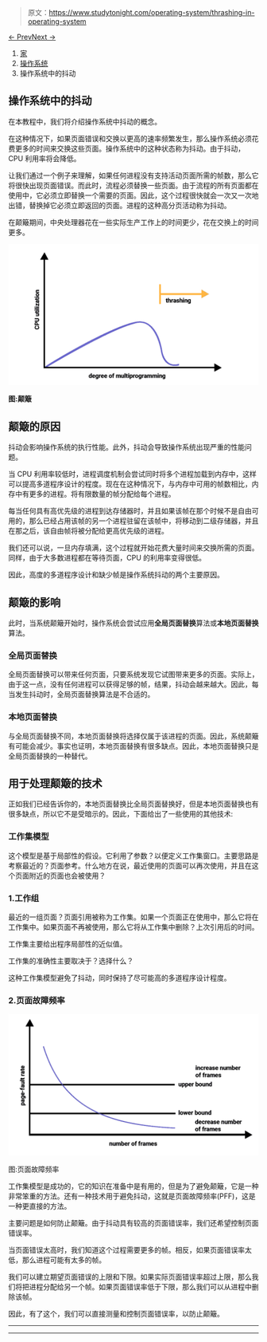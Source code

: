 > 原文：<https://www.studytonight.com/operating-system/thrashing-in-operating-system>

[← Prev](/operating-system/page-replacement-algorithms-in-operating-system "Page Replacement Algorithm")[Next →](/operating-system/)

<nav aria-label="breadcrumb">

1.  [家](/)
2.  [操作系统](/operating-system)
3.  操作系统中的抖动

</nav>

<article>

# 操作系统中的抖动

在本教程中，我们将介绍操作系统中抖动的概念。

在这种情况下，如果页面错误和交换以更高的速率频繁发生，那么操作系统必须花费更多的时间来交换这些页面。操作系统中的这种状态称为抖动。由于抖动，CPU 利用率将会降低。

让我们通过一个例子来理解，如果任何进程没有支持活动页面所需的帧数，那么它将很快出现页面错误。而此时，流程必须替换一些页面。由于流程的所有页面都在使用中，它必须立即替换一个需要的页面。因此，这个过程很快就会一次又一次地出错，替换掉它必须立即返回的页面。进程的这种高分页活动称为抖动。

在颠簸期间，中央处理器花在一些实际生产工作上的时间更少，花在交换上的时间更多。

![](img/08ccad69a7141b26443a7890d1438500.png)

**图:颠簸**

## 颠簸的原因

抖动会影响操作系统的执行性能。此外，抖动会导致操作系统出现严重的性能问题。

当 CPU 利用率较低时，进程调度机制会尝试同时将多个进程加载到内存中，这样可以提高多道程序设计的程度。现在在这种情况下，与内存中可用的帧数相比，内存中有更多的进程。将有限数量的帧分配给每个进程。

每当任何具有高优先级的进程到达存储器时，并且如果该帧在那个时候不是自由可用的，那么已经占用该帧的另一个进程驻留在该帧中，将移动到二级存储器，并且在那之后，该自由帧将被分配给更高优先级的进程。

我们还可以说，一旦内存填满，这个过程就开始花费大量时间来交换所需的页面。同样，由于大多数进程都在等待页面，CPU 的利用率变得很低。

因此，高度的多道程序设计和缺少帧是操作系统抖动的两个主要原因。

## 颠簸的影响

此时，当系统颠簸开始时，操作系统会尝试应用**全局页面替换**算法或**本地页面替换**算法。

### 全局页面替换

全局页面替换可以带来任何页面，只要系统发现它试图带来更多的页面。实际上，由于这一点，没有任何进程可以获得足够的帧，结果，抖动会越来越大。因此，每当发生抖动时，全局页面替换算法是不合适的。

### 本地页面替换

与全局页面替换不同，本地页面替换将选择仅属于该进程的页面。因此，系统颠簸有可能会减少。事实也证明，本地页面替换有很多缺点。因此，本地页面替换只是全局页面替换的一种替代。

## 用于处理颠簸的技术

正如我们已经告诉你的，本地页面替换比全局页面替换好，但是本地页面替换也有很多缺点，所以它不是受暗示的。因此，下面给出了一些使用的其他技术:

### 工作集模型

这个模型是基于局部性的假设。它利用了参数？以便定义工作集窗口。主要思路是考察最近的？页面参考。什么地方在说，最近使用的页面可以再次使用，并且在这个页面附近的页面也会被使用？

### 1.工作组

最近的一组页面？页面引用被称为工作集。如果一个页面正在使用中，那么它将在工作集中。如果页面不再被使用，那么它将从工作集中删除？上次引用后的时间。

工作集主要给出程序局部性的近似值。

工作集的准确性主要取决于？选择什么？

这种工作集模型避免了抖动，同时保持了尽可能高的多道程序设计程度。

### 2.页面故障频率

![](img/918ce8a84181877526012dcc2d820993.png)

图:页面故障频率

工作集模型是成功的，它的知识在准备中是有用的，但是为了避免颠簸，它是一种非常笨重的方法。还有一种技术用于避免抖动，这就是页面故障频率(PFF)，这是一种更直接的方法。

主要问题是如何防止颠簸。由于抖动具有较高的页面错误率，我们还希望控制页面错误率。

当页面错误太高时，我们知道这个过程需要更多的帧。相反，如果页面错误率太低，那么进程可能有太多的帧。

我们可以建立期望页面错误的上限和下限。如果实际页面错误率超过上限，那么我们将把进程分配给另一个帧。如果页面错误率低于下限，那么我们可以从进程中删除该帧。

因此，有了这个，我们可以直接测量和控制页面错误率，以防止颠簸。

</article>

* * *

* * *